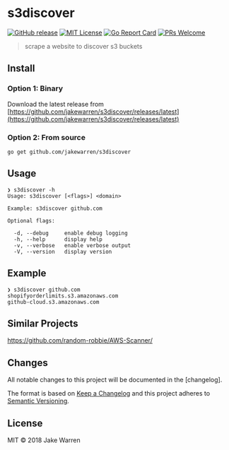 # s3discover
[![GitHub release](http://img.shields.io/github/release/jakewarren/s3discover.svg?style=flat-square)](https://github.com/jakewarren/s3discover/releases])
[![MIT License](http://img.shields.io/badge/license-MIT-blue.svg?style=flat-square)](https://github.com/jakewarren/s3discover/blob/master/LICENSE)
[![Go Report Card](https://goreportcard.com/badge/github.com/jakewarren/s3discover)](https://goreportcard.com/report/github.com/jakewarren/s3discover)
[![PRs Welcome](https://img.shields.io/badge/PRs-welcome-brightgreen.svg?style=shields)](http://makeapullrequest.com)

> scrape a website to discover s3 buckets

## Install
### Option 1: Binary

Download the latest release from [https://github.com/jakewarren/s3discover/releases/latest](https://github.com/jakewarren/s3discover/releases/latest)

### Option 2: From source

```
go get github.com/jakewarren/s3discover
```
## Usage

```
❯ s3discover -h
Usage: s3discover [<flags>] <domain>

Example: s3discover github.com

Optional flags:

  -d, --debug     enable debug logging
  -h, --help      display help
  -v, --verbose   enable verbose output
  -V, --version   display version

```
## Example

```
❯ s3discover github.com
shopifyorderlimits.s3.amazonaws.com
github-cloud.s3.amazonaws.com
```

## Similar Projects

https://github.com/random-robbie/AWS-Scanner/

## Changes

All notable changes to this project will be documented in the [changelog].

The format is based on [Keep a Changelog](http://keepachangelog.com/) and this project adheres to [Semantic Versioning](http://semver.org/).

## License

MIT © 2018 Jake Warren
